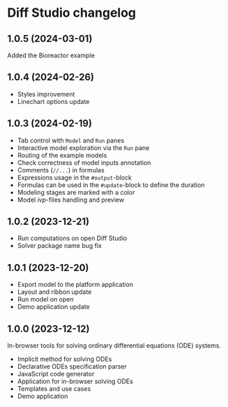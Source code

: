 # Diff Studio changelog

## 1.0.5 (2024-03-01)

Added the Bioreactor example

## 1.0.4 (2024-02-26)

* Styles improvement
* Linechart options update

## 1.0.3 (2024-02-19)

* Tab control with `Model` and `Run` panes
* Interactive model exploration via the `Run` pane
* Routing of the example models
* Check correctness of model inputs annotation
* Comments (`//...`) in formulas
* Expressions usage in the `#output`-block
* Formulas can be used in the `#update`-block to define the duration
* Modeling stages are marked with a color
* Model *ivp*-files handling and preview

## 1.0.2 (2023-12-21)

* Run computations on open Diff Studio
* Solver package name bug fix

## 1.0.1 (2023-12-20)

* Export model to the platform application
* Layout and ribbon update
* Run model on open
* Demo application update

## 1.0.0 (2023-12-12)

In-browser tools for solving ordinary differential equations (ODE) systems.

* Implicit method for solving ODEs
* Declarative ODEs specification parser
* JavaScript code generator
* Application for in-browser solving ODEs
* Templates and use cases
* Demo application
